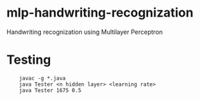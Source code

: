 # mlp-handwriting-recognization
Handwriting recognization using Multilayer Perceptron

# Testing
		javac -g *.java
		java Tester <n hidden layer> <learning rate>
		java Tester 1675 0.5